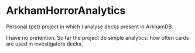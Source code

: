 # ArkhamHorrorAnalytics

Personal (pet) project in which I analyse decks present in ArkhamDB.

I have no pretention. So far the project do simple analytics: how often cards are used in investigators decks.
